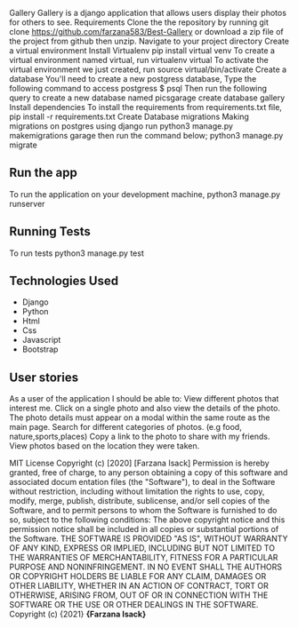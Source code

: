 Gallery
Gallery is a django application that allows users display their photos for others to see.
Requirements
Clone the the repository by running
git clone https://github.com/farzana583/Best-Gallery
or download a zip file of the project from github then unzip.
Navigate to your project directory
Create a virtual environment
Install Virtualenv
pip install virtual venv
To create a virtual environment named virtual, run
virtualenv virtual
To activate the virtual environment we just created, run
source virtual/bin/activate
Create a database
You'll need to create a new postgress database, Type the following command to access postgress
$ psql
Then run the following query to create a new database named picsgarage
create database gallery
Install dependencies
To install the requirements from requirements.txt file,
pip install -r requirements.txt
Create Database migrations
Making migrations on postgres using django run
python3 manage.py makemigrations garage
then run the command below;
python3 manage.py migrate
## Run the app
To run the application on your development machine,
python3 manage.py runserver
## Running Tests
To run tests
python3 manage.py test
## Technologies Used
- Django
- Python
- Html
- Css
- Javascript
- Bootstrap
## User stories
As a user of the application I should be able to:
View different photos that interest me.
Click on a single photo and also view the details of the photo. The photo details must appear on a modal within the same route as the main page.
Search for different categories of photos. (e.g food, nature,sports,places)
Copy a link to the photo to share with my friends.
View photos based on the location they were taken.

MIT License
Copyright (c) [2020] [Farzana Isack]
Permission is hereby granted, free of charge, to any person obtaining a copy
of this software and associated docum entation files (the "Software"), to deal
in the Software without restriction, including without limitation the rights
to use, copy, modify, merge, publish, distribute, sublicense, and/or sell
copies of the Software, and to permit persons to whom the Software is
furnished to do so, subject to the following conditions:
The above copyright notice and this permission notice shall be included in all
copies or substantial portions of the Software.
THE SOFTWARE IS PROVIDED "AS IS", WITHOUT WARRANTY OF ANY KIND, EXPRESS OR
IMPLIED, INCLUDING BUT NOT LIMITED TO THE WARRANTIES OF MERCHANTABILITY,
FITNESS FOR A PARTICULAR PURPOSE AND NONINFRINGEMENT. IN NO EVENT SHALL THE
AUTHORS OR COPYRIGHT HOLDERS BE LIABLE FOR ANY CLAIM, DAMAGES OR OTHER
LIABILITY, WHETHER IN AN ACTION OF CONTRACT, TORT OR OTHERWISE, ARISING FROM,
OUT OF OR IN CONNECTION WITH THE SOFTWARE OR THE USE OR OTHER DEALINGS IN THE
SOFTWARE.
Copyright (c) {2021} **{Farzana Isack}**